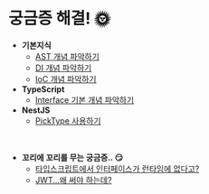 # 궁금증 해결! 🌞
* **기본지식**
  * [AST 개념 파악하기](https://github.com/kangssu/TIL/blob/main/%EA%B8%B0%EB%B3%B8%EC%A7%80%EC%8B%9D/AST.md)
  * [DI 개념 파악하기](https://github.com/kangssu/TIL/blob/main/%EA%B8%B0%EB%B3%B8%EC%A7%80%EC%8B%9D/DI.md)
  * [IoC 개념 파악하기](https://github.com/kangssu/TIL/blob/main/%EA%B8%B0%EB%B3%B8%EC%A7%80%EC%8B%9D/IoC.md)
* **TypeScript**
  * [Interface 기본 개념 파악하기](https://github.com/kangssu/TIL/blob/main/%ED%83%80%EC%9E%85%EC%8A%A4%ED%81%AC%EB%A6%BD%ED%8A%B8/Interface.md)
* **NestJS**
  * [PickType 사용하기](https://github.com/kangssu/TIL/blob/main/NestJS/PickType.md)
<br>

* **꼬리에 꼬리를 무는 궁금증.. 😏**
  * [타입스크립트에서 인터페이스가 런타임에 없다고?](https://dego.tistory.com/15)
  * [JWT...왜 써야 하는데?](https://dego.tistory.com/31)
